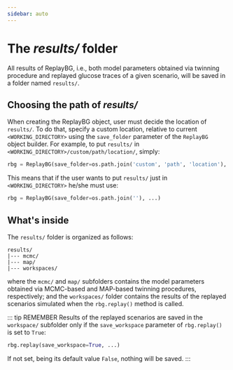 ```yaml
---
sidebar: auto
---
```


# The _results/_ folder

All results of ReplayBG, i.e., both model parameters obtained via twinning procedure and replayed
glucose traces of a given scenario, will be saved in a folder named `results/`.

## Choosing the path of _results/_

When creating the ReplayBG object, user must decide the location of `results/`.
To do that, specify a custom location, relative to current `<WORKING_DIRECTORY>`
using the `save_folder` parameter of the `ReplayBG` object builder. For example, 
to put `results/` in `<WORKING_DIRECTORY>/custom/path/location/`, simply: 

```python
rbg = ReplayBG(save_folder=os.path.join('custom', 'path', 'location'), ...)
```

This means that if the user wants to put `results/` just in `<WORKING_DIRECTORY>`
he/she must use:

```python
rbg = ReplayBG(save_folder=os.path.join(''), ...)
```

## What's inside

The `results/` folder is organized as follows: 

```
results/
|--- mcmc/
|--- map/
|--- workspaces/
```

where the `mcmc/` and `map/` subfolders contains the model parameters obtained via
MCMC-based and MAP-based twinning procedures, respectively; and the `workspaces/` folder
contains the results of the replayed scenarios simulated when the `rbg.replay()` method 
is called.

::: tip REMEMBER
Results of the replayed scenarios are saved in the `workspace/` subfolder only if the 
`save_workspace` parameter of `rbg.replay()` is set to `True`: 
```python
rbg.replay(save_workspace=True, ...)
```
If not set, being its default value `False`, nothing will be saved. 
:::






